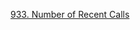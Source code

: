 [933. Number of Recent Calls](https://leetcode.com/problems/number-of-recent-calls/description/?envType=study-plan-v2&envId=leetcode-75)